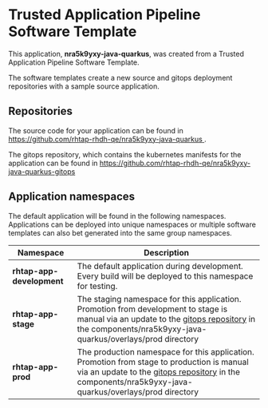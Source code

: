 # Trusted Application Pipeline Software Template

This application, **nra5k9yxy-java-quarkus**, was created from a Trusted Application Pipeline Software Template.

The software templates create a new source and gitops deployment repositories with a sample source application. 

## Repositories

The source code for your application can be found in [https://github.com/rhtap-rhdh-qe/nra5k9yxy-java-quarkus ](https://github.com/rhtap-rhdh-qe/nra5k9yxy-java-quarkus ).
 
The gitops repository, which contains the kubernetes manifests for the application can be found in 
[https://github.com/rhtap-rhdh-qe/nra5k9yxy-java-quarkus-gitops ](https://github.com/rhtap-rhdh-qe/nra5k9yxy-java-quarkus-gitops ) 

## Application namespaces 

The default application will be found in the following namespaces. Applications can be deployed into unique namespaces or multiple software templates can also bet generated into the same group namespaces.  

|  Namespace   |  Description   |  
| -------- | -------- |   
| **rhtap-app-development** | The default application during development. Every build will be deployed to this namespace for testing. | 
| **rhtap-app-stage** | The staging namespace for this application. Promotion from development to stage is manual via an update to the [gitops repository](https://github.com/rhtap-rhdh-qe/nra5k9yxy-java-quarkus-gitops ) in the components/nra5k9yxy-java-quarkus/overlays/prod directory |  
| **rhtap-app-prod** | The production namespace for this application. Promotion from stage to production is manual via an update to the [gitops repository](https://github.com/rhtap-rhdh-qe/nra5k9yxy-java-quarkus-gitops ) in the components/nra5k9yxy-java-quarkus/overlays/prod directory | 